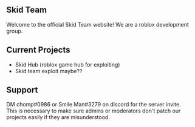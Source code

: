 ## Skid Team 
Welcome to the official Skid Team website! We are a roblox development group. <br>

## Current Projects
  - Skid Hub (roblox game hub for exploiting) <br>
  - Skid team exploit maybe?? <br>

## Support
DM chomp#0986 or Smile Man#3279 on discord for the server invite. <br>
This is necessary to make sure admins or moderators don't patch our projects easily if they are misunderstood.


